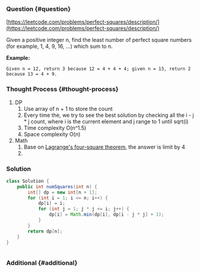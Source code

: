 ### Question {#question}

[https://leetcode.com/problems/perfect-squares/description/](https://leetcode.com/problems/perfect-squares/description/)

Given a positive integer n, find the least number of perfect square numbers \(for example, 1, 4, 9, 16, ...\) which sum to n.

**Example:**

```
Given n = 12, return 3 because 12 = 4 + 4 + 4; given n = 13, return 2 because 13 = 4 + 9.
```

### Thought Process {#thought-process}

1. DP
   1. Use array of n + 1 to store the count
   2. Every time the, we try to see the best solution by checking all the i - j \* j count, where i is the current element and j range to 1 until sqrt\(i\)
   3. Time complexity O\(n^1.5\)
   4. Space complexity O\(n\)
2. Math
   1. Base on [Lagrange's four-square theorem](https://en.wikipedia.org/wiki/Lagrange%27s_four-square_theorem), the answer is limit by 4
   2. 

### Solution

```java
class Solution {
    public int numSquares(int n) {
        int[] dp = new int[n + 1];
        for (int i = 1; i <= n; i++) {
            dp[i] = i;
            for (int j = 1; j * j <= i; j++) {
                dp[i] = Math.min(dp[i], dp[i - j * j] + 1);
            }
        }
        return dp[n];
    }
}
```

```java

```

### Additional {#additional}



